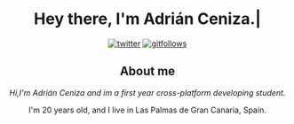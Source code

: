 <h1 align='center'>Hey there, I'm Adrián Ceniza.|</h2>
<div align='center'>
<a href='https://twitter.com/sirzenii' rel='nofollow'>
 <img src='https://img.shields.io/twitter/follow/sirzenii?label=Follow&style=social' href='https://twitter.com/sirzenii' alt='twitter'/></a>
 
 <a href='https://github.com/adriceniza' action="/users/follow?target=adriceniza" rel='nofollowgit'>
 <img src='https://img.shields.io/github/followers/adriceniza?style=social' alt='gitfollows'/>
 </a>


<h2 align='center' >About me</h2>
<i align='center'>Hi,I'm Adrián Ceniza and im a first year cross-platform developing student.</i>
<p align='center'>I'm 20 years old, and I live in Las Palmas de Gran Canaria, Spain.</p>

